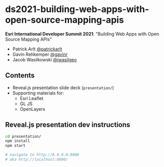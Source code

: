 # ds2021-building-web-apps-with-open-source-mapping-apis

**Esri International Developer Summit 2021**: "Building Web Apps with Open Source Mapping APIs"

- Patrick Arlt [@patrickarlt](https://github.com/patrickarlt)
- Gavin Rehkemper [@gavinr](https://github.com/gavinr)
- Jacob Wasilkowski [@jwasilgeo](https://github.com/gavinr)

## Contents

- Reveal.js presentation slide deck (`presentation/`)
- Supporting materials for:
  - Esri Leaflet
  - GL JS
  - OpenLayers

## Reveal.js presentation dev instructions

```bash
cd presentation/
npm install
npm start

# navigate to http://0.0.0.0:8000
# aka http://localhost:8000/
```
